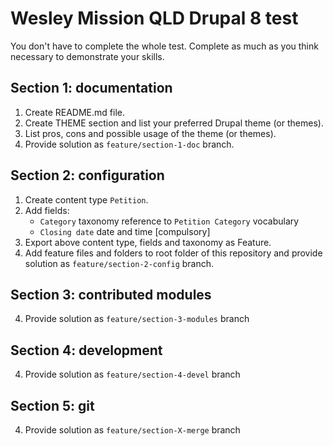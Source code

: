 # Wesley Mission QLD Drupal 8 test

You don't have to complete the whole test.
Complete as much as you think necessary to demonstrate your skills.


## Section 1: documentation

1. Create README.md file. 
2. Create THEME section and list your preferred Drupal theme (or themes). 
3. List pros, cons and possible usage of the theme (or themes).
4. Provide solution as `feature/section-1-doc` branch.

## Section 2: configuration

1. Create content type `Petition`.
2. Add fields:
    * `Category` taxonomy reference to `Petition Category` vocabulary
    * `Closing date` date and time [compulsory] 
3. Export above content type, fields and taxonomy as Feature. 
4. Add feature files and folders to root folder of this repository 
    and provide solution as `feature/section-2-config` branch.

## Section 3: contributed modules

4. Provide solution as `feature/section-3-modules` branch

## Section 4: development

4. Provide solution as `feature/section-4-devel` branch

## Section 5: git

4. Provide solution as `feature/section-X-merge` branch
